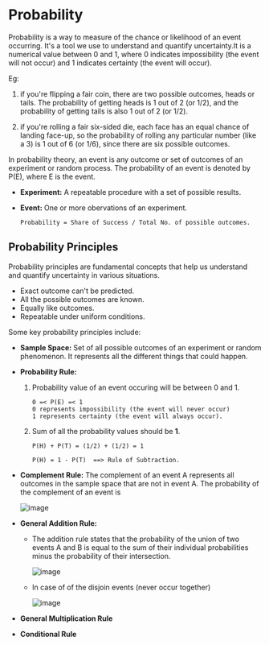 # Probability 

Probability is a way to measure of the chance or likelihood of an event occurring. It's a tool we use to understand and quantify uncertainty.It is a numerical value between 0 and 1, where 0 indicates impossibility (the event will not occur) and 1 indicates certainty (the event will occur).

Eg:
1. if you're flipping a fair coin, there are two possible outcomes, heads or tails. The probability of getting heads is 1 out of 2 (or 1/2), and the probability of getting tails is also 1 out of 2 (or 1/2).

2. if you're rolling a fair six-sided die, each face has an equal chance of landing face-up, so the probability of rolling any particular number (like a 3) is 1 out of 6 (or 1/6), since there are six possible outcomes.
 
In probability theory, an event is any outcome or set of outcomes of an experiment or random process. The probability of an event is denoted by P(E), where E is the event.

- **Experiment:** A repeatable procedure with a set of possible results.
- **Event:** One or more obervations of an experiment.

  ```
  Probability = Share of Success / Total No. of possible outcomes.
  ```

## Probability Principles
Probability principles are fundamental concepts that help us understand and quantify uncertainty in various situations. 
  - Exact outcome can't be predicted.
  - All the possible outcomes are known.
  - Equally like outcomes.
  - Repeatable under uniform conditions.

Some key probability principles include:
- **Sample Space:** Set of all possible outcomes of an experiment or random phenomenon. It represents all the different things that could happen.
- **Probability Rule:**
  1. Probability value of an event occuring will be between 0 and 1.
      ```
      0 =< P(E) =< 1 
      0 represents impossibility (the event will never occur)
      1 represents certainty (the event will always occur). 
      ```
  2. Sum of all the probability values should be **1**.
      ```
      P(H) + P(T) = (1/2) + (1/2) = 1

      P(H) = 1 - P(T)  ==> Rule of Subtraction.
      ```
- **Complement Rule:** The complement of an event A represents all outcomes in the sample space that are not in event A.
  The probability of the complement of an event is

  ![image](https://github.com/sateeshfrnd/Statistics/assets/8160366/4a69c6b5-c613-445e-9dda-4f9f2ffdeaf0)

- **General Addition Rule:**
   - The addition rule states that the probability of the union of two events A and B is equal to the sum of their individual probabilities minus the probability of their intersection.

     ![image](https://github.com/sateeshfrnd/Statistics/assets/8160366/475c9c96-7e78-4692-baa2-c5f389b4d7de)

   - In case of of the disjoin events (never occur together)

     ![image](https://github.com/sateeshfrnd/Statistics/assets/8160366/01eeb282-d266-464c-8b5b-75807258c48b)

- **General Multiplication Rule**
- **Conditional Rule**

